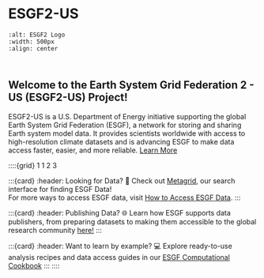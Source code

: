 # ESGF2-US

```{image} images/ESGF2-US_logo_transparent_word-crop.png
:alt: ESGF2 Logo
:width: 500px
:align: center
```

## <br>Welcome to the Earth System Grid Federation 2 - US (ESGF2-US) Project!

ESGF2-US is a U.S. Department of Energy initiative supporting the global Earth System Grid Federation (ESGF), a network for storing and sharing Earth system model data. It provides scientists worldwide with access to high-resolution climate datasets and is advancing ESGF to make data access faster, easier, and more reliable. [Learn More](./project-overview.md)

::::{grid} 1 1 2 3

:::{card}
:header: Looking for Data? 🔎
Check out&nbsp;[Metagrid](https://aims2.llnl.gov/search), our search interface for finding ESGF Data! \
For more ways to access ESGF data, visit&nbsp;[How to Access ESGF Data](./data-users.md).
:::

:::{card}
:header: Publishing Data? 🌐
Learn how ESGF supports data publishers, from preparing datasets to making them accessible to the global research community [here!](./ESG-Publisher.md)
:::

:::{card}
:header: Want to learn by example? 💻
Explore ready-to-use analysis recipes and data access guides in our&nbsp;[ESGF Computational Cookbook](https://projectpythia.github.io/esgf-cookbook)
:::
::::

<!--Will potentially change after developer guid is complete-->
 <!--
    :::{card}
:header: Building on ESGF? 💻
Access APIs, tools, and examples to integrate ESGF data into your workflows or develop new applications. \
[Explore developer resources](./developers.md)
:::
    -->
